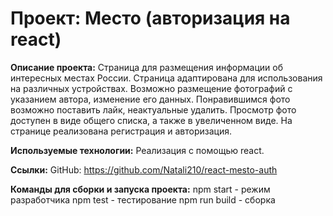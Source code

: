 # Проект: Место (авторизация на react)

**Описание проекта:**
Страница для размещения информации об интересных местах России. Страница адаптирована для использования на различных устройствах. Возможно размещение фотографий с указанием автора, изменение его данных. Понравившимся фото возможно поставить лайк, неактуальные удалить. Просмотр фото доступен в виде общего списка, а также в увеличенном виде. На странице реализована регистрация и авторизация. 


**Используемые технологии:**
Реализация с помощью react.

**Ссылки:**
GitHub: https://github.com/Natali210/react-mesto-auth

**Команды для сборки и запуска проекта:**
npm start - режим разработчика
npm test - тестирование
npm run build - сборка